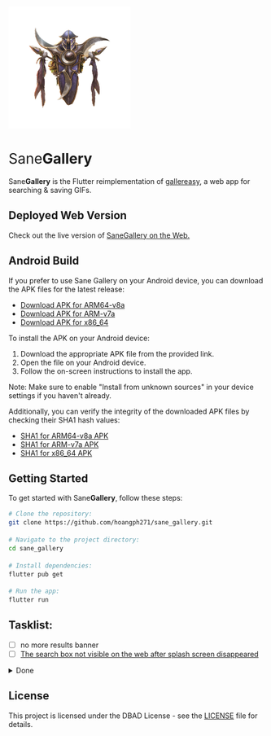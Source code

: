 ![sane_gallery logo](android/app/src/main/res/drawable-mdpi/android12splash.png)

<h1 style="font-weight: normal;">Sane<b>Gallery</b></h1>

Sane**Gallery** is the Flutter reimplementation of [gallereasy](https://github.com/hoangph271/gallereasy), a web app for searching & saving GIFs.

## Deployed Web Version

Check out the live version of [SaneGallery on the Web.](https://sane-gallery.netlify.app/)

## Android Build

If you prefer to use Sane Gallery on your Android device, you can download the APK files for the latest release:

- [Download APK for ARM64-v8a](https://github.com/hoangph271/sane_gallery/releases/download/v0.0.3-alpha/app-arm64-v8a-release.apk)
- [Download APK for ARM-v7a](https://github.com/hoangph271/sane_gallery/releases/download/v0.0.3-alpha/app-armeabi-v7a-release.apk)
- [Download APK for x86_64](https://github.com/hoangph271/sane_gallery/releases/download/v0.0.3-alpha/app-x86_64-release.apk)

To install the APK on your Android device:

1. Download the appropriate APK file from the provided link.
2. Open the file on your Android device.
3. Follow the on-screen instructions to install the app.

Note: Make sure to enable "Install from unknown sources" in your device settings if you haven't already.

Additionally, you can verify the integrity of the downloaded APK files by checking their SHA1 hash values:

- [SHA1 for ARM64-v8a APK](https://github.com/hoangph271/sane_gallery/releases/download/v0.0.3-alpha/app-arm64-v8a-release.apk.sha1)
- [SHA1 for ARM-v7a APK](https://github.com/hoangph271/sane_gallery/releases/download/v0.0.3-alpha/app-armeabi-v7a-release.apk.sha1)
- [SHA1 for x86_64 APK](https://github.com/hoangph271/sane_gallery/releases/download/v0.0.3-alpha/app-x86_64-release.apk.sha1)

## Getting Started
To get started with Sane**Gallery**, follow these steps:

```bash
# Clone the repository:
git clone https://github.com/hoangph271/sane_gallery.git

# Navigate to the project directory:
cd sane_gallery

# Install dependencies:
flutter pub get

# Run the app:
flutter run
```

## Tasklist:

- [ ] no more results banner
- [ ] [The search box not visible on the web after splash screen disappeared](https://github.com/hoangph271/sane_gallery/issues/9)
<details>
  <summary>Done</summary>
- [x] User toolbox
- [x] macos support
- [x] splash screen
- [x] [Failed to load favorites](https://github.com/hoangph271/sane_gallery/issues/5)
- [x] Infinite scroll
- [x] Deploy the web app
- [x] Automate the Android build process
</details>

## License

This project is licensed under the DBAD License - see the [LICENSE](LICENSE) file for details.
